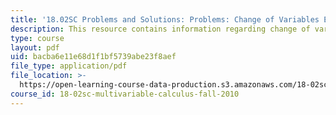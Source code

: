 ```yaml
---
title: '18.02SC Problems and Solutions: Problems: Change of Variables Example'
description: This resource contains information regarding change of variables example.
type: course
layout: pdf
uid: bacba6e11e68d1f1bf5739abe23f8aef
file_type: application/pdf
file_location: >-
  https://open-learning-course-data-production.s3.amazonaws.com/18-02sc-multivariable-calculus-fall-2010/bacba6e11e68d1f1bf5739abe23f8aef_MIT18_02SC_pb_55_comb.pdf
course_id: 18-02sc-multivariable-calculus-fall-2010
---
```


